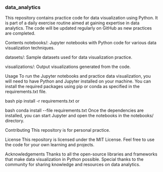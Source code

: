 <h3>data_analytics</h3>
This repository contains practice code for data visualization using Python. It is part of a daily exercise routine aimed at gaining expertise in data analytics. The code will be updated regularly on GitHub as new practices are completed.

Contents
notebooks/: Jupyter notebooks with Python code for various data visualization techniques.

datasets/: Sample datasets used for data visualization practice.

visualizations/: Output visualizations generated from the code.

Usage
To run the Jupyter notebooks and practice data visualization, you will need to have Python and Jupyter installed on your machine. You can install the required packages using pip or conda as specified in the requirements.txt file.

bash
pip install -r requirements.txt
or

bash
conda install --file requirements.txt
Once the dependencies are installed, you can start Jupyter and open the notebooks in the notebooks/ directory.

Contributing
This repository is for personal practice.

License
This repository is licensed under the MIT License. Feel free to use the code for your own learning and projects.

Acknowledgements
Thanks to all the open-source libraries and frameworks that make data visualization in Python possible.
Special thanks to the community for sharing knowledge and resources on data analytics.

